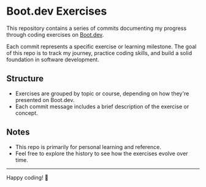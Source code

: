# Boot.dev Exercises

This repository contains a series of commits documenting my progress through coding exercises on [Boot.dev](https://boot.dev).

Each commit represents a specific exercise or learning milestone. The goal of this repo is to track my journey, practice coding skills, and build a solid foundation in software development.

## Structure

- Exercises are grouped by topic or course, depending on how they're presented on Boot.dev.
- Each commit message includes a brief description of the exercise or concept.

## Notes

- This repo is primarily for personal learning and reference.
- Feel free to explore the history to see how the exercises evolve over time.

---

Happy coding! 🚀
